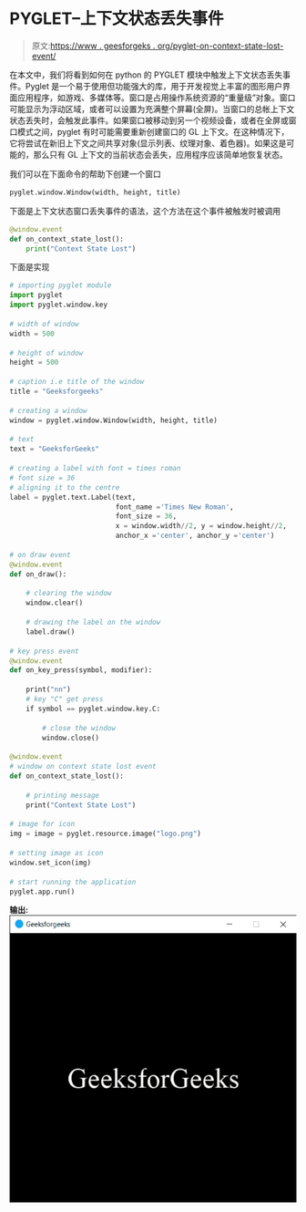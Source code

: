 # PYGLET–上下文状态丢失事件

> 原文:[https://www . geesforgeks . org/pyglet-on-context-state-lost-event/](https://www.geeksforgeeks.org/pyglet-on-context-state-lost-event/)

在本文中，我们将看到如何在 python 的 PYGLET 模块中触发上下文状态丢失事件。Pyglet 是一个易于使用但功能强大的库，用于开发视觉上丰富的图形用户界面应用程序，如游戏、多媒体等。窗口是占用操作系统资源的“重量级”对象。窗口可能显示为浮动区域，或者可以设置为充满整个屏幕(全屏)。当窗口的总帐上下文状态丢失时，会触发此事件。如果窗口被移动到另一个视频设备，或者在全屏或窗口模式之间，pyglet 有时可能需要重新创建窗口的 GL 上下文。在这种情况下，它将尝试在新旧上下文之间共享对象(显示列表、纹理对象、着色器)。如果这是可能的，那么只有 GL 上下文的当前状态会丢失，应用程序应该简单地恢复状态。

我们可以在下面命令的帮助下创建一个窗口

```py
pyglet.window.Window(width, height, title)

```

下面是上下文状态窗口丢失事件的语法，这个方法在这个事件被触发时被调用

```py
@window.event       
def on_context_state_lost():
    print("Context State Lost")

```

下面是实现

```py
# importing pyglet module
import pyglet
import pyglet.window.key

# width of window
width = 500

# height of window
height = 500

# caption i.e title of the window
title = "Geeksforgeeks"

# creating a window
window = pyglet.window.Window(width, height, title)

# text 
text = "GeeksforGeeks"

# creating a label with font = times roman
# font size = 36
# aligning it to the centre
label = pyglet.text.Label(text,
                          font_name ='Times New Roman',
                          font_size = 36,
                          x = window.width//2, y = window.height//2,
                          anchor_x ='center', anchor_y ='center')

# on draw event
@window.event
def on_draw():

    # clearing the window
    window.clear()

    # drawing the label on the window
    label.draw()

# key press event    
@window.event
def on_key_press(symbol, modifier):

    print("nn")
    # key "C" get press
    if symbol == pyglet.window.key.C:

        # close the window
        window.close()

@window.event   
# window on context state lost event       
def on_context_state_lost():

    # printing message
    print("Context State Lost")

# image for icon
img = image = pyglet.resource.image("logo.png")

# setting image as icon
window.set_icon(img)

# start running the application
pyglet.app.run()
```

**输出:**
![](img/cce010aaf666206464d0dadca8243a93.png)